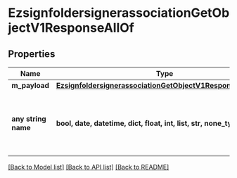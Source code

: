 # EzsignfoldersignerassociationGetObjectV1ResponseAllOf


## Properties
Name | Type | Description | Notes
------------ | ------------- | ------------- | -------------
**m_payload** | [**EzsignfoldersignerassociationGetObjectV1ResponseMPayload**](EzsignfoldersignerassociationGetObjectV1ResponseMPayload.md) |  | 
**any string name** | **bool, date, datetime, dict, float, int, list, str, none_type** | any string name can be used but the value must be the correct type | [optional]

[[Back to Model list]](../README.md#documentation-for-models) [[Back to API list]](../README.md#documentation-for-api-endpoints) [[Back to README]](../README.md)


